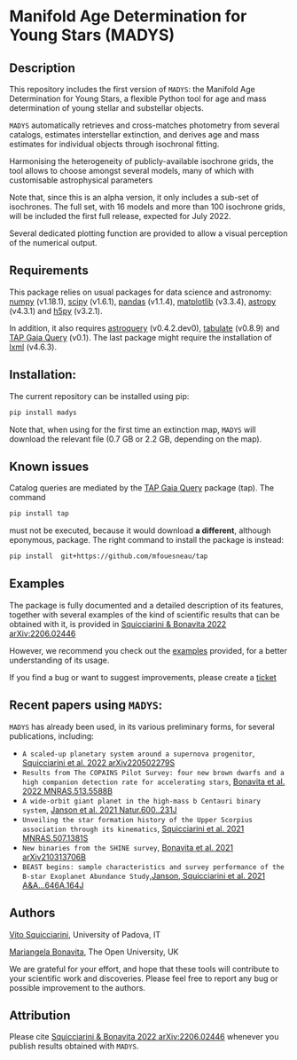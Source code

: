 
Manifold Age Determination for Young Stars (MADYS) 
==========

Description
-----------
This repository includes the first version of `MADYS`: the Manifold Age Determination for Young Stars, a flexible Python tool for age and mass determination of young stellar and substellar objects.

`MADYS` automatically retrieves and cross-matches photometry from several catalogs, estimates interstellar extinction, and derives age and mass estimates for individual objects through isochronal fitting.

Harmonising the heterogeneity of publicly-available isochrone grids, the tool allows to choose amongst several models, many of which with customisable astrophysical parameters

Note that, since this is an alpha version, it only includes a sub-set of isochrones.
The full set, with 16 models and more than 100 isochrone grids, will be included the first full release, expected for July 2022.

Several dedicated plotting function are provided to allow a visual perception of the numerical output.


Requirements
------------

This package relies on usual packages for data science and astronomy: [numpy](https://numpy.org/) (v1.18.1), [scipy](https://www.scipy.org/) (v1.6.1), [pandas](https://pandas.pydata.org/) (v1.1.4), [matplotlib](https://matplotlib.org/) (v3.3.4), [astropy](https://www.astropy.org/) (v4.3.1) and [h5py](https://www.h5py.org/) (v3.2.1).

In addition, it also requires [astroquery](https://github.com/astropy/astroquery/) (v0.4.2.dev0), [tabulate](https://pypi.org/project/tabulate/) (v0.8.9) and [TAP Gaia Query](https://github.com/mfouesneau/tap) (v0.1). The last package might require the installation of [lxml](https://lxml.de/) (v4.6.3).

Installation:
------------

The current repository can be installed using pip:

```sh
pip install madys
```

Note that, when using for the first time an extinction map, `MADYS` will download the relevant file (0.7 GB or 2.2 GB, depending on the map).


Known issues
------------
Catalog queries are mediated by the [TAP Gaia Query](https://github.com/mfouesneau/tap) package (tap). The command 

```sh
pip install tap
```

must not be executed, because it would download **a different**, although eponymous, package. The right command to install the package is instead:

```sh
pip install  git+https://github.com/mfouesneau/tap
```


Examples
--------

The package is fully documented and a detailed description of its features, together with several examples of the kind of scientific results that can be obtained with it, is provided in [Squicciarini & Bonavita 2022 arXiv:2206.02446](https://arxiv.org/abs/2206.02446)

However, we recommend you check out the [examples](https://github.com/vsquicciarini/madys/blob/main/examples/) provided, for a better understanding of its usage.

If you find a bug or want to suggest improvements, please create a [ticket](https://github.com/vsquicciarini/madys/issues)


Recent papers using `MADYS`:
-----------------------

`MADYS` has already been used, in its various preliminary forms, for several publications, including: 

* `A scaled-up planetary system around a supernova progenitor`, [Squicciarini et al. 2022 arXiv220502279S](https://ui.adsabs.harvard.edu/abs/2022arXiv220502279S/abstract)
* `Results from The COPAINS Pilot Survey: four new brown dwarfs and a high companion detection rate for accelerating stars`, [Bonavita et al. 2022 MNRAS.513.5588B](https://ui.adsabs.harvard.edu/abs/2022MNRAS.513.5588B/abstract)
* `A wide-orbit giant planet in the high-mass b Centauri binary system`, [Janson et al. 2021 Natur.600..231J](https://ui.adsabs.harvard.edu/abs/2021Natur.600..231J/abstract)
* `Unveiling the star formation history of the Upper Scorpius association through its kinematics`, [Squicciarini et al. 2021 MNRAS.507.1381S](https://ui.adsabs.harvard.edu/abs/2021MNRAS.507.1381S/abstract)
* `New binaries from the SHINE survey`, [Bonavita et al. 2021 arXiv210313706B](https://ui.adsabs.harvard.edu/abs/2021arXiv210313706B/abstract)
* `BEAST begins: sample characteristics and survey performance of the B-star Exoplanet Abundance Study`,[Janson, Squicciarini et al. 2021 A&A...646A.164J](https://ui.adsabs.harvard.edu/abs/2021A%26A...646A.164J/abstract)

Authors
-----------------------
[Vito Squicciarini](https://orcid.org/0000-0002-3122-6809), University of Padova, IT

[Mariangela Bonavita](https://orcid.org/0000-0002-7520-8389), The Open University, UK

We are grateful for your effort, and hope that these tools will contribute to your scientific work and discoveries. Please feel free to report any bug or possible improvement to the authors.

Attribution
-----------------------
Please cite [Squicciarini & Bonavita 2022 arXiv:2206.02446](https://arxiv.org/abs/2206.02446) whenever you publish results obtained with `MADYS`.


